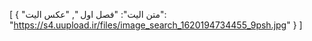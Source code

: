 [
  {
    "متن الیت": "فصل اول ",
    "عکس الیت": "https://s4.uupload.ir/files/image_search_1620194734455_9psh.jpg"
  }
]
